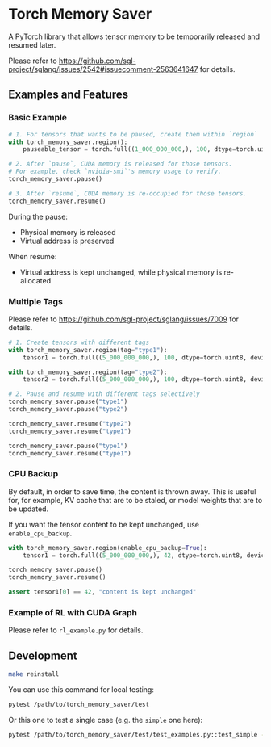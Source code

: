 # Torch Memory Saver

A PyTorch library that allows tensor memory to be temporarily released and resumed later.

Please refer to https://github.com/sgl-project/sglang/issues/2542#issuecomment-2563641647 for details.

## Examples and Features

### Basic Example

```python
# 1. For tensors that wants to be paused, create them within `region`
with torch_memory_saver.region():
    pauseable_tensor = torch.full((1_000_000_000,), 100, dtype=torch.uint8, device='cuda')

# 2. After `pause`, CUDA memory is released for those tensors.
# For example, check `nvidia-smi`'s memory usage to verify.
torch_memory_saver.pause()

# 3. After `resume`, CUDA memory is re-occupied for those tensors.
torch_memory_saver.resume()
```

During the pause:
- Physical memory is released
- Virtual address is preserved

When resume:
- Virtual address is kept unchanged, while physical memory is re-allocated

### Multiple Tags

Please refer to https://github.com/sgl-project/sglang/issues/7009 for details.

```python
# 1. Create tensors with different tags
with torch_memory_saver.region(tag="type1"):
    tensor1 = torch.full((5_000_000_000,), 100, dtype=torch.uint8, device='cuda')

with torch_memory_saver.region(tag="type2"):
    tensor2 = torch.full((5_000_000_000,), 100, dtype=torch.uint8, device='cuda')

# 2. Pause and resume with different tags selectively
torch_memory_saver.pause("type1")
torch_memory_saver.pause("type2")

torch_memory_saver.resume("type2")
torch_memory_saver.resume("type1")

torch_memory_saver.pause("type1")
torch_memory_saver.resume("type1")
```

### CPU Backup

By default, in order to save time, the content is thrown away. This is useful for, for example, KV cache that are to be staled, or model weights that are to be updated.

If you want the tensor content to be kept unchanged, use `enable_cpu_backup`.

```python
with torch_memory_saver.region(enable_cpu_backup=True):
    tensor1 = torch.full((5_000_000_000,), 42, dtype=torch.uint8, device='cuda')

torch_memory_saver.pause()
torch_memory_saver.resume()

assert tensor1[0] == 42, "content is kept unchanged"
```

### Example of RL with CUDA Graph

Please refer to `rl_example.py` for details.

## Development

```bash
make reinstall
```

You can use this command for local testing:

```bash
pytest /path/to/torch_memory_saver/test
```

Or this one to test a single case (e.g. the `simple` one here):

```bash
pytest /path/to/torch_memory_saver/test/test_examples.py::test_simple -s
```
